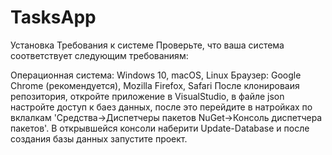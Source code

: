 # TasksApp
Установка
Требования к системе
Проверьте, что ваша система соответствует следующим требованиям:

Операционная система: Windows 10, macOS, Linux
Браузер: Google Chrome (рекомендуется), Mozilla Firefox, Safari
После клонироваия репозитория, откройте приложение в VisualStudio, в файле json настройте доступ к баез данных, после это перейдите в натройках по вклалкам 'Средства->Диспетчеры пакетов NuGet->Консоль диспетчера пакетов'. В открывшейся консоли наберити Update-Database и после создания базы данных запустите проект. 


